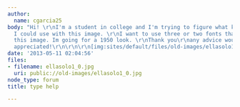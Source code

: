 ```yaml
---
author:
  name: cgarcia25
body: "Hi! \r\nI'm a student in college and I'm trying to figure what kinds of fonts
  I could use with this image. \r\nI want to use three or two fonts that compliment
  this image. Im going for a 1950 look. \r\nThank you\r\nany advice would be greatly
  appreciated!\r\n\r\n\r\n[img:sites/default/files/old-images/ellasolo1_6641.jpg]"
date: '2013-05-11 02:04:56'
files:
- filename: ellasolo1_0.jpg
  uri: public://old-images/ellasolo1_0.jpg
node_type: forum
title: type help

---
```

